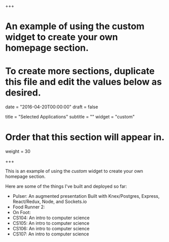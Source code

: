 +++
# An example of using the custom widget to create your own homepage section.
# To create more sections, duplicate this file and edit the values below as desired.

date = "2016-04-20T00:00:00"
draft = false

title = "Selected Applications"
subtitle = ""
widget = "custom"

# Order that this section will appear in.
weight = 30

+++

This is an example of using the *custom* widget to create your own homepage section.

Here are some of the things I've built and deployed so far:

- Pulser:
	An augmented presentation Built with Knex/Postgres, Express, React/Redux, Node, and Sockets.io
- Food Runner 2: 
- On Foot: 
- CS104: An intro to computer science
- CS105: An intro to computer science
- CS106: An intro to computer science
- CS107: An intro to computer science
